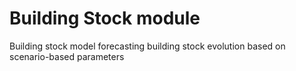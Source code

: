 # Building Stock module
Building stock model forecasting building stock evolution based on scenario-based parameters
